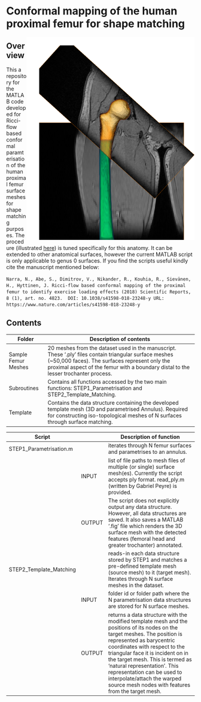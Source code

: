 # Conformal mapping of the human proximal femur for shape matching

<img src="https://github.com/NathanielNarra/Femur-RicciFlow/blob/master/docs/FemurIntroFig.png" align="right" width="450">

## Overview

This a repository for the MATLAB code developed for Ricci-flow based conformal paramterisation of the human proximal femur surface meshes for shape matching purposes. The procedure (illustrated [here](https://github.com/NathanielNarra/Femur-RicciFlow/blob/master/docs/Illustrated_procedural_flow.pdf)) is tuned specifically for this anatomy. It can be extended to other anatomical surfaces, however the current MATLAB script is only applicable to genus 0 surfaces. If you find the scripts useful kindly cite the manuscript mentioned below: 

`Narra, N., Abe, S., Dimitrov, V., Nikander, R., Kouhia, R., Sievänen, H., Hyttinen, J.
Ricci-flow based conformal mapping of the proximal femur to identify exercise loading effects (2018) Scientific Reports, 8 (1), art. no. 4823. 
DOI: 10.1038/s41598-018-23248-y
URL: https://www.nature.com/articles/s41598-018-23248-y`


## Contents

|    **Folder**    | **Description of contents** |
|----------------|------------|
| Sample Femur Meshes | 20 meshes from the dataset used in the manuscript. These ‘.ply’ files contain triangular surface meshes (~50,000 faces). The surfaces represent only the proximal aspect of the femur with a boundary distal to the lesser trochanter process. |
| Subroutines      | Contains all functions accessed by the two main functions: STEP1_Parametrisation and STEP2_Template_Matching.  |
| Template | Contains the data structure containing the developed template mesh (3D and parametrised Annulus). Required for constructing iso-topological meshes of N surfaces through surface matching. |

| **Script** |  | **Description of function** |
|-------|--------|-----------|
| STEP1_Parametrisation.m | |iterates through N femur surfaces and parametrises to an annulus.   |
|| INPUT | list of file paths to mesh files of multiple (or single) surface mesh(es). Currently the script accepts ply format. read_ply.m (written by Gabriel Peyre) is provided. |
| |OUTPUT | The script does not explicitly output any data structure. However, all data structures are saved. It also saves a MATLAB ‘.fig’ file which renders the 3D surface mesh with the detected features (femoral head and greater trochanter) annotated. |
|STEP2_Template_Matching | | reads-in each data structure stored by STEP1 and matches a pre-defined template mesh (source mesh) to it (target mesh). Iterates through N surface meshes in the dataset. |
| |INPUT |folder id or folder path where the N parametrisation data structures are stored for N surface meshes. |
| |OUTPUT |returns a data structure with the modified template mesh and the positions of its nodes on the target meshes.  The position is represented as barycentric coordinates with respect to the triangular face it is incident on in the target mesh. This is termed as ‘natural representation’. This representation can be used to interpolate/attach the warped source mesh nodes with features from the target mesh. |

